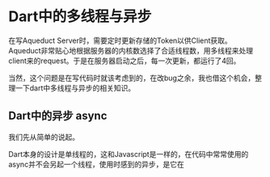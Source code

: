 # Dart中的多线程与异步

在写Aqueduct Server时，需要定时更新存储的Token以供Client获取。Aqueduct非常贴心地根据服务器的内核数选择了合适线程数，用多线程来处理client来的request。于是在服务器启动之后，每一次更新，都运行了4回。

当然，这个问题是在写代码时就该考虑到的，在改bug之余，我也借这个机会，整理一下dart中多线程与异步的相关知识。

## Dart中的异步 async

我们先从简单的说起。

Dart本身的设计是单线程的，这和Javascript是一样的，在代码中常常使用的async并不会另起一个线程，使用时感到的异步，是它在